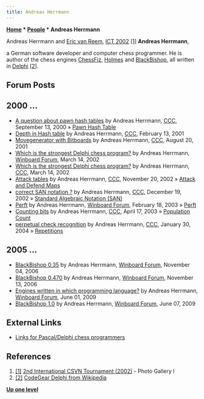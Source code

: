 ```yaml
---
title: Andreas Herrmann
---
```

**[Home](Home "Home") * [People](People "People") * Andreas Herrmann**

[](http://old.csvn.nl/gallery16.html) Andreas Herrmann and [Eric van Reem](Eric_van_Reem "Eric van Reem"), [ICT 2002](ICT_2002 "ICT 2002") <a id="cite-note-1" href="#cite-ref-1">[1]</a>
**Andreas Herrmann**,

a German software developer and computer chess programmer. He is author of the chess engines [ChessFiz](index.php?title=ChessFiz&action=edit&redlink=1 "ChessFiz (page does not exist)"), [Holmes](Holmes "Holmes") and [BlackBishop](BlackBishop "BlackBishop"), all written in [Delphi](Delphi "Delphi") <a id="cite-note-2" href="#cite-ref-2">[2]</a>.

## Forum Posts

## 2000 ...

- [A question about pawn hash tables](https://www.stmintz.com/ccc/index.php?id=129406) by Andreas Herrmann, [CCC](CCC "CCC"), September 13, 2000 » [Pawn Hash Table](Pawn_Hash_Table "Pawn Hash Table")
- [Depth in Hash table](https://www.stmintz.com/ccc/index.php?id=154398) by Andreas Herrmann, [CCC](CCC "CCC"), February 13, 2001
- [Movegenerator with Bitboards](https://www.stmintz.com/ccc/index.php?id=184473) by Andreas Herrmann, [CCC](CCC "CCC"), August 20, 2001
- [Which is the strongest Delphi chess program?](http://www.open-aurec.com/wbforum/viewtopic.php?f=18&t=36446) by Andreas Herrmann, [Winboard Forum](Computer_Chess_Forums "Computer Chess Forums"), March 14, 2002
- [Which is the strongest Delphi chess program?](https://www.stmintz.com/ccc/index.php?id=217882) by Andreas Herrmann, [CCC](CCC "CCC"), March 14, 2002
- [Attack tables](https://www.stmintz.com/ccc/index.php?id=266390) by Andreas Herrmann, [CCC](CCC "CCC"), November 20, 2002 » [Attack and Defend Maps](Attack_and_Defend_Maps "Attack and Defend Maps")
- [correct SAN notation ?](https://www.stmintz.com/ccc/index.php?id=271760) by Andreas Herrmann, [CCC](CCC "CCC"), December 19, 2002 » [Standard Algebraic Notation (SAN)](Algebraic_Chess_Notation#SAN "Algebraic Chess Notation")
- [Perft](http://www.open-aurec.com/wbforum/viewtopic.php?f=18&t=41318) by Andreas Herrmann, [Winboard Forum](Computer_Chess_Forums "Computer Chess Forums"), February 18, 2003 » [Perft](Perft "Perft")
- [Counting bits](https://www.stmintz.com/ccc/index.php?id=293853) by Andreas Herrmann, [CCC](CCC "CCC"), April 17, 2003 » [Population Count](Population_Count "Population Count")
- [perpetual check recognition](https://www.stmintz.com/ccc/index.php?id=345832) by Andreas Herrmann, [CCC](CCC "CCC"), January 30, 2004 » [Repetitions](Repetitions "Repetitions")

## 2005 ...

- [BlackBishop 0.35](http://www.open-aurec.com/wbforum/viewtopic.php?f=2&t=5825) by Andreas Herrmann, [Winboard Forum](Computer_Chess_Forums "Computer Chess Forums"), November 04, 2006
- [BlackBishop 0.470](http://www.open-aurec.com/wbforum/viewtopic.php?f=2&t=5864) by Andreas Herrmann, [Winboard Forum](Computer_Chess_Forums "Computer Chess Forums"), November 13, 2006
- [Engines written in which programming language?](http://www.open-aurec.com/wbforum/viewtopic.php?f=4&t=50192&p=190067) by Andreas Herrmann, [Winboard Forum](Computer_Chess_Forums "Computer Chess Forums"), June 01, 2009
- [BlackBishop 1.0](http://www.open-aurec.com/wbforum/viewtopic.php?f=2&t=50203) by Andreas Herrmann, [Winboard Forum](Computer_Chess_Forums "Computer Chess Forums"), June 07, 2009

## External Links

- [Links for Pascal/Delphi chess programmers](http://web.archive.org/web/20031224014149/http:/www.wbholmes.de/links_pascal.htm)

## References

1. <a id="cite-ref-1" href="#cite-note-1">[1]</a> [2nd International CSVN Tournament (2002)](http://old.csvn.nl/gallery16.html) - Photo Gallery I
1. <a id="cite-ref-2" href="#cite-note-2">[2]</a> [CodeGear Delphi from Wikipedia](https://en.wikipedia.org/wiki/CodeGear_Delphi)

**[Up one level](People "People")**

